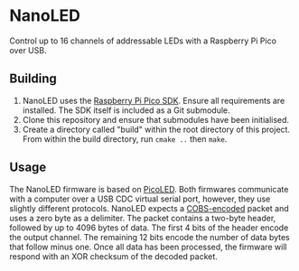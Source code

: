 # NanoLED
Control up to 16 channels of addressable LEDs with a Raspberry Pi Pico over USB.

## Building
1. NanoLED uses the [Raspberry Pi Pico SDK](https://github.com/raspberrypi/pico-sdk). Ensure all requirements are installed. The SDK itself is included as a Git submodule.
2. Clone this repository and ensure that submodules have been initialised.
3. Create a directory called "build" within the root directory of this project. From within the build directory, run `cmake ..` then `make`.

## Usage
The NanoLED firmware is based on [PicoLED](https://github.com/ZoidTechnology/PicoLED). Both firmwares communicate with a computer over a USB CDC virtual serial port, however, they use slightly different protocols. NanoLED expects a [COBS-encoded](https://en.wikipedia.org/wiki/Consistent_Overhead_Byte_Stuffing) packet and uses a zero byte as a delimiter. The packet contains a two-byte header, followed by up to 4096 bytes of data. The first 4 bits of the header encode the output channel. The remaining 12 bits encode the number of data bytes that follow minus one. Once all data has been processed, the firmware will respond with an XOR checksum of the decoded packet.